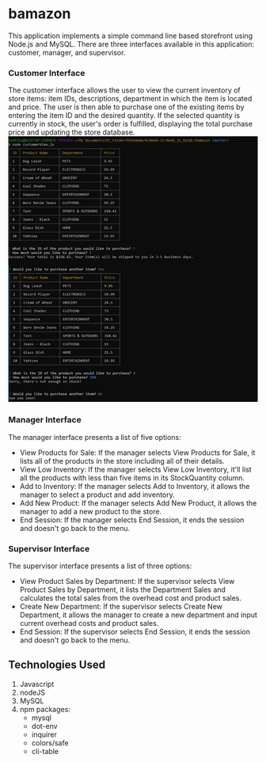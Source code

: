 # bamazon 

This application implements a simple command line based storefront using Node.js and MySQL. There are three interfaces available in this application:  customer, manager, and supervisor.

### Customer Interface
The customer interface allows the user to view the current inventory of store items: item IDs, descriptions, department in which the item is located and price. The user is then able to purchase one of the existing items by entering the item ID and the desired quantity. If the selected quantity is currently in stock, the user's order is fulfilled, displaying the total purchase price and updating the store database. 
![Image of Customer Interface](https://github.com/radhikabgupta/bamazon/blob/master/assets/Images/customerView.jpg)

### Manager Interface
The manager interface presents a list of five options: 
-	View Products for Sale: If the manager selects View Products for Sale, it lists all of the products in the store including all of their details.
-	View Low Inventory: 	If the manager selects View Low Inventory, it'll list all the products with less than five items in its StockQuantity column.
-	Add to Inventory: If the manager selects Add to Inventory, it allows the manager to select a product and add inventory.
-	Add New Product: If the manager selects Add New Product, it allows the manager to add a new product to the store.
-	End Session: If the manager selects End Session, it ends the session and doesn't go back to the menu.

### Supervisor Interface
The supervisor interface presents a list of three options: 
-	View Product Sales by Department: If the supervisor selects View Product Sales by Department, it lists the Department Sales and calculates the total sales from the overhead cost and product sales.
-	Create New Department: If the supervisor selects Create New Department, it allows the manager to create a new department and input current overhead costs and product sales. 
-	End Session: If the supervisor selects End Session, it ends the session and doesn't go back to the menu.

## Technologies Used
1.	Javascript
2.	nodeJS
3.	MySQL
4. 	npm packages:
    -	mysql
    -	dot-env
    -	inquirer
    -	colors/safe
    -	cli-table





